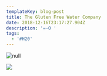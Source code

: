 ```yaml
---
templateKey: blog-post
title: The Gluten Free Water Company
date: 2018-12-16T23:17:27.904Z
description: '=-O '
tags:
  - '#H20'
---
```

![null](/img/sweet-potato-chips-1.jpg)

![](/img/img_20181216_184811_01.jpg)
